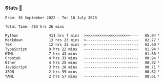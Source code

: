 ### Stats 👋
<!--START_SECTION:waka-->

```txt
From: 30 September 2022 - To: 18 July 2023

Total Time: 483 hrs 26 mins

Python              411 hrs 7 mins  >>>>>>>>>>>>>>>>>>>>>----   85.04 %
Markdown            13 hrs 23 mins  >------------------------   02.77 %
TeX                 12 hrs 33 mins  >------------------------   02.60 %
TypeScript          9 hrs 22 mins   -------------------------   01.94 %
HTML                7 hrs 43 mins   -------------------------   01.60 %
Crontab             4 hrs 33 mins   -------------------------   00.94 %
Other               4 hrs 25 mins   -------------------------   00.92 %
JavaScript          3 hrs 26 mins   -------------------------   00.71 %
JSON                2 hrs 59 mins   -------------------------   00.62 %
YAML                2 hrs 57 mins   -------------------------   00.61 %
```

<!--END_SECTION:waka-->

<!--
**buhaytza2005/buhaytza2005** is a ✨ _special_ ✨ repository because its `README.md` (this file) appears on your GitHub profile.

Here are some ideas to get you started:

- 🔭 I’m currently working on ...
- 🌱 I’m currently learning ...
- 👯 I’m looking to collaborate on ...
- 🤔 I’m looking for help with ...
- 💬 Ask me about ...
- 📫 How to reach me: ...
- 😄 Pronouns: ...
- ⚡ Fun fact: ...
-->


